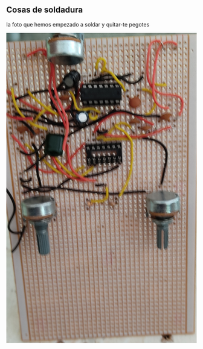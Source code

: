 ## Cosas de soldadura

la foto que hemos empezado a soldar y quitar-te pegotes 


![](https://github.com/Wesley3455/Soldadura-y-disegn-3.e/blob/main/1618228700286.jpg)

